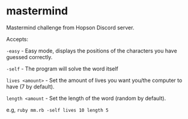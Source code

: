 # mastermind
Mastermind challenge from Hopson Discord server.

Accepts:

`-easy` - Easy mode, displays the positions of the characters you have guessed correctly.

`-self` - The program will solve the word itself 

`lives <amount>` - Set the amount of lives you want you/the computer to have (7 by default).

`length <amount` - Set the length of the word (random by default).

e.g, `ruby mm.rb -self lives 10 length 5`
